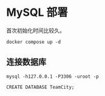 # MySQL 部署

首次初始化时间比较久。

```shell
docker compose up -d
```

## 连接数据库

```shell
mysql -h127.0.0.1 -P3306 -uroot -p
```

```shell
CREATE DATABASE TeamCity;
```
